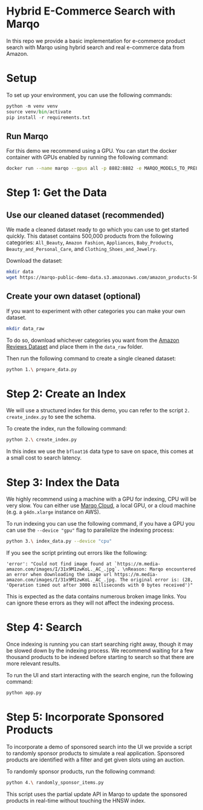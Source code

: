 # Hybrid E-Commerce Search with Marqo

In this repo we provide a basic implementation for e-commerce product search with Marqo using hybrid search and real e-commerce data from Amazon.

# Setup
To set up your environment, you can use the following commands:

```python
python -m venv venv
source venv/bin/activate
pip install -r requirements.txt
```

## Run Marqo

For this demo we recommend using a GPU. You can start the docker container with GPUs enabled by running the following command:

```bash
docker run --name marqo --gpus all -p 8882:8882 -e MARQO_MODELS_TO_PRELOAD="[]" marqoai/marqo:latest
```

# Step 1: Get the Data

## Use our cleaned dataset (recommended)
We made a cleaned dataset ready to go which you can use to get started quickly. This dataset contains 500,000 products from the following categories: `All_Beauty`, `Amazon Fashion`, `Appliances`, `Baby_Products`, `Beauty_and_Personal_Care`, and `Clothing_Shoes_and_Jewelry`.

Download the dataset:
```bash
mkdir data
wget https://marqo-public-demo-data.s3.amazonaws.com/amazon_products-500k.jsonl -o data/amazon_products.jsonl
```

## Create your own dataset (optional)

If you want to experiment with other categories you can make your own dataset.

```bash
mkdir data_raw
```
To do so, download whichever categories you want from the [Amazon Reviews Dataset](https://huggingface.co/datasets/McAuley-Lab/Amazon-Reviews-2023/tree/main/raw/meta_categories) and place them in the `data_raw` folder.

Then run the following command to create a single cleaned dataset:

```bash
python 1.\ prepare_data.py
```

# Step 2: Create an Index

We will use a structured index for this demo, you can refer to the script `2. create_index.py` to see the schema.

To create the index, run the following command:

```bash
python 2.\ create_index.py
```

In this index we use the `bfloat16` data type to save on space, this comes at a small cost to search latency.

# Step 3: Index the Data

We highly recommend using a machine with a GPU for indexing, CPU will be very slow. You can either use [Marqo Cloud](https://cloud.marqo.ai), a local GPU, or a cloud machine (e.g. a `g4dn.xlarge` instance on AWS).

To run indexing you can use the following command, if you have a GPU you can use the `--device "gpu"` flag to parallelize the indexing process:
```bash
python 3.\ index_data.py --device "cpu"
```

If you see the script printing out errors like the following:
```
'error': "Could not find image found at `https://m.media-amazon.com/images/I/31x9M1zwKoL._AC_.jpg`. \nReason: Marqo encountered an error when downloading the image url https://m.media-amazon.com/images/I/31x9M1zwKoL._AC_.jpg. The original error is: (28, 'Operation timed out after 3000 milliseconds with 0 bytes received')"
```

This is expected as the data contains numerous broken image links. You can ignore these errors as they will not affect the indexing process.

# Step 4: Search

Once indexing is running you can start searching right away, though it may be slowed down by the indexing process. We recommend waiting for a few thousand products to be indexed before starting to search so that there are more relevant results.

To run the UI and start interacting with the search engine, run the following command:
```bash
python app.py
```

# Step 5: Incorporate Sponsored Products

To incorporate a demo of sponsored search into the UI we provide a script to randomly sponsor products to simulate a real application. Sponsored products are identified with a filter and get given slots using an auction. 

To randomly sponsor products, run the following command:
```bash
python 4.\ randomly_sponsor_items.py
```

This script uses the partial update API in Marqo to update the sponsored products in real-time without touching the HNSW index.